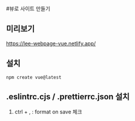 #뷰로 사이트 만들기

## 미리보기
https://lee-webpage-vue.netlify.app/

## 설치
`npm create vue@latest`

## .eslintrc.cjs / .prettierrc.json 설치
1. ctrl + , : format on save 체크
